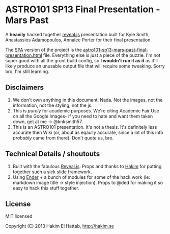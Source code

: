 ASTRO101 SP13 Final Presentation - Mars Past
============================================

A **heavily** hacked together [reveal.js](https://github.com/hakimel/reveal.js) presentation built for Kyle Smith, Anastassios Adamopoulos, Annalee Porter for their final presentation.

The [SPA](http://en.wikipedia.org/wiki/Single-page_application) version of the project is the [astro101-sp13-mars-past-final-presentation.html](#) file. Everything else is just a piece of the puzzle. I'm not super good with all the grunt build config, so **I wouldn't run it as it** as it'll likely produce an unusable output file that will require some tweaking. Sorry bro, I'm still learning.


Disclaimers
-----------

1. We don't own anything in this document. Nada. Not the images, not the
   information, not the styling, not the js.
2. This is _purely_ for academic purposes. We're citing Academic Fair Use on
   all the Google Images- if you need to hate and want them taken down, get at
   me -> @knksmith57.
3. This is an ASTRO101 presentation. It's not a thesis. It's definitely less
   accurate then Wiki (or, about as eqaully accurate, since a lot of this info
   _probably_ came from there). Don't quote us, bro.


Technical Details / shoutouts
-----------------------------

1. Built with the fabulous [Reveal.js](https://github.com/hakimel/reveal.js/).
   Props and thanks to [Hakim](http://hakim.se) for putting together such
   a sick slide framework.
2. Using [Ender](http://ender.jit.su/) + a bunch of modules for some of the
   hack work (ie: markdown image title -> style injection). Props to @ded for
   making it so easy to hack this stuff together.


License
-------

MIT licensed

Copyright (C) 2013 Hakim El Hattab, http://hakim.se

